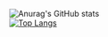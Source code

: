 ![Anurag's GitHub stats](https://github-readme-stats.vercel.app/api?username=clientcrash&show_icons=true&theme=radical)   
[![Top Langs](https://github-readme-stats.vercel.app/api/top-langs/?username=clientcrash&layout=compact&theme=tokyonight&langs_count=10)](https://github.com/anuraghazra/github-readme-stats)
<!--
**ClientCrash/clientcrash** is a ✨ _special_ ✨ repository because its `README.md` (this file) appears on your GitHub profile.

Here are some ideas to get you started:

- 🔭 I’m currently working on ...
- 🌱 I’m currently learning ...
- 👯 I’m looking to collaborate on ...
- 🤔 I’m looking for help with ...
- 💬 Ask me about ...
- 📫 How to reach me: ...
- 😄 Pronouns: ...
- ⚡ Fun fact: ...
-->
